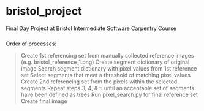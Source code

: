 # bristol_project
Final Day Project at Bristol Intermediate Software Carpentry Course

###
Order of processes:
> Create 1st referencing set from manually collected reference images (e.g. bristol_reference_1.png)
> Create segment dictionary of original image
> Search segment dictionary with pixel values from 1st reference set
> Select segments that meet a threshold of matching pixel values
> Create 2nd referencing set from the pixels within the selected segments
> Repeat steps 3, 4, & 5 until an acceptable set of segments have been defined as trees
> Run pixel_search.py for final reference set
> Create final image
